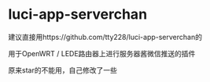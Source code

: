 # luci-app-serverchan

建议直接用https://github.com/tty228/luci-app-serverchan的

用于OpenWRT / LEDE路由器上进行服务器酱微信推送的插件

原来star的不能用，自己修改了一些
